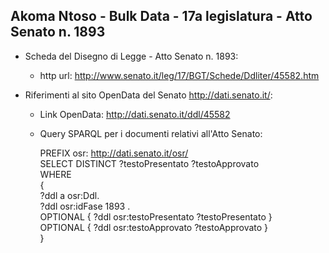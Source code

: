 ## Akoma Ntoso - Bulk Data - 17a legislatura - Atto Senato n. 1893 ##

* Scheda del Disegno di Legge - Atto Senato n. 1893:
	* http url: http://www.senato.it/leg/17/BGT/Schede/Ddliter/45582.htm

* Riferimenti al sito OpenData del Senato http://dati.senato.it/:
	* Link OpenData: http://dati.senato.it/ddl/45582
	* Query SPARQL per i documenti relativi all'Atto Senato:

        PREFIX osr: <http://dati.senato.it/osr/>  
		SELECT DISTINCT ?testoPresentato ?testoApprovato  
		WHERE  
		{  
		    ?ddl a osr:Ddl.  
		    ?ddl osr:idFase 1893 .  
		    OPTIONAL { ?ddl osr:testoPresentato ?testoPresentato }  
		    OPTIONAL { ?ddl osr:testoApprovato ?testoApprovato }  
		}
		
